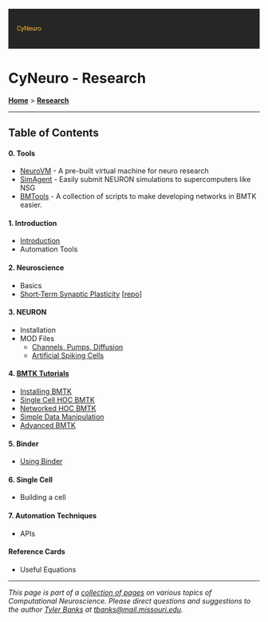 ![](/images/cyneurologo2.png)

# CyNeuro - Research

[**Home**](/) > [**Research**](./)

---
## Table of Contents

#### 0. Tools
* [NeuroVM](tools/neurovm) - A pre-built virtual machine for neuro research
* [SimAgent](tools/simagent) - Easily submit NEURON simulations to supercomputers like NSG
* [BMTools](https://github.com/tjbanks/bmtools) - A collection of scripts to make developing networks in BMTK easier.

#### 1. Introduction 

* [Introduction](/research/introduction)
* Automation Tools

#### 2. Neuroscience

* Basics
* [Short-Term Synaptic Plasticity](https://nbviewer.jupyter.org/github/tjbanks/synaptic_plasticity/blob/master/ShortTermSynapticPlasticity.ipynb) [[repo](https://github.com/tjbanks/synaptic_plasticity)]

#### 3. NEURON

* Installation
* MOD Files
    * [Channels, Pumps, Diffusion](https://neuron.yale.edu/ftp/ted/book/revisions/chap9indexedref.pdf)
    * [Artificial Spiking Cells](https://neuron.yale.edu/ftp/ted/book/revisions/chap10indexedref.pdf)

#### 4. [BMTK Tutorials](/research/bmtk)

* [Installing BMTK](/research/bmtk/installation)
* [Single Cell HOC BMTK](/research/bmtk/single-cell)
* [Networked HOC BMTK](/research/bmtk/network)
* [Simple Data Manipulation](/research/bmtk/data-manipulation)
* [Advanced BMTK](/research/bmtk/advanced)

#### 5. Binder

* [Using Binder](/research/binder/)

#### 6. Single Cell

* Building a cell

#### 7. Automation Techniques

* APIs

#### Reference Cards

* Useful Equations

---
*This page is part of a [collection of pages](/) on various topics of Computational Neuroscience. Please direct questions and suggestions to the author [Tyler Banks](https://tylerbanks.net) at [tbanks@mail.missouri.edu](mailto:tbanks@mail.missouri.edu).*
